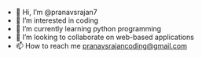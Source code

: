 - 👋 Hi, I’m @pranavsrajan7
- 👀 I’m interested in coding
- 🌱 I’m currently learning python programming
- 💞️ I’m looking to collaborate on web-based applications
- 📫 How to reach me pranavsrajancoding@gmail.com 

<!---
pranavsrajan7/pranavsrajan7 is a ✨ special ✨ repository because its `README.md` (this file) appears on your GitHub profile.
You can click the Preview link to take a look at your changes.
--->
